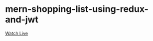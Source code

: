 # mern-shopping-list-using-redux-and-jwt
<a href="https://balwant-mern-shopping-list.herokuapp.com/">Watch Live</a>
